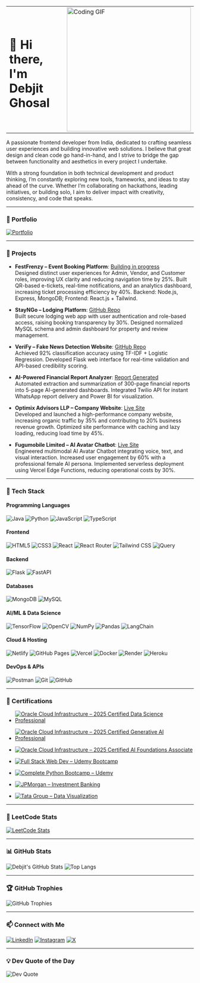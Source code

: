 <!-- 👋 Hi there, I'm Debjit Ghosal -->

<table>
  <tr>
    <td>
      <h1>👋 Hi there, I'm Debjit Ghosal</h1>
    </td>
    <td>
      <img src="https://media.giphy.com/media/qgQUggAC3Pfv687qPC/giphy.gif" width="333" alt="Coding GIF">
    </td>
  </tr>
</table>

A passionate frontend developer from India, dedicated to crafting seamless user experiences and building innovative web solutions. I believe that great design and clean code go hand-in-hand, and I strive to bridge the gap between functionality and aesthetics in every project I undertake.

With a strong foundation in both technical development and product thinking, I’m constantly exploring new tools, frameworks, and ideas to stay ahead of the curve. Whether I’m collaborating on hackathons, leading initiatives, or building solo, I aim to deliver impact with creativity, consistency, and code that speaks.

---

### 🔗 Portfolio

[![Portfolio](https://img.shields.io/badge/Portfolio-%F0%9F%93%8C-blue?style=for-the-badge)](https://portfolionew-eosin.vercel.app/)

---

### 🧠 Projects

- **FestFrenzy – Event Booking Platform**: [Building in progress](https://example-live-demo.com)   
  Designed distinct user experiences for Admin, Vendor, and Customer roles, improving UX clarity and reducing navigation time by 25%. Built QR-based e-tickets, real-time notifications, and an analytics dashboard, increasing ticket processing efficiency by 40%. Backend: Node.js, Express, MongoDB; Frontend: React.js + Tailwind.

- **StayNGo – Lodging Platform**: [GitHub Repo](https://github.com/debjitghosal/StayNGo)  
  Built secure lodging web app with user authentication and role-based access, raising booking transparency by 30%. Designed normalized MySQL schema and admin dashboard for property and review management.

- **VeriFy – Fake News Detection Website**: [GitHub Repo](https://github.com/debjitghosal/Fake_News_Detector)  
  Achieved 92% classification accuracy using TF-IDF + Logistic Regression. Developed Flask web interface for real-time validation and API-based credibility scoring.

- **AI-Powered Financial Report Analyzer**: [Report Generated](https://drive.google.com/file/d/1Fa8-eeLM0a6syK1Cd0lQKb-8D3uDExOy/view?usp=drive_link)  
  Automated extraction and summarization of 300-page financial reports into 5-page AI-generated dashboards. Integrated Twilio API for instant WhatsApp report delivery and Power BI for visualization.

- **Optimix Advisors LLP – Company Website**: [Live Site](http://optimixadvisors.com/)  
  Developed and launched a high-performance company website, increasing organic traffic by 35% and contributing to 20% business revenue growth. Optimized site performance with caching and lazy loading, reducing load time by 45%.

- **Fugumobile Limited – AI Avatar Chatbot**: [Live Site](https://www.fugumobile.com/)  
  Engineered multimodal AI Avatar Chatbot integrating voice, text, and visual interaction. Increased user engagement by 60% with a professional female AI persona. Implemented serverless deployment using Vercel Edge Functions, reducing operational costs by 30%.

---

### 🧰 Tech Stack

#### Programming Languages  
![Java](https://img.shields.io/badge/Java-ED8B00?style=for-the-badge&logo=java&logoColor=white)
![Python](https://img.shields.io/badge/Python-3776AB?style=for-the-badge&logo=python&logoColor=white)
![JavaScript](https://img.shields.io/badge/JavaScript-F7DF1E?style=for-the-badge&logo=javascript&logoColor=black)
![TypeScript](https://img.shields.io/badge/TypeScript-007ACC?style=for-the-badge&logo=typescript&logoColor=white)

#### Frontend  
![HTML5](https://img.shields.io/badge/HTML5-E34F26?style=for-the-badge&logo=html5&logoColor=white)
![CSS3](https://img.shields.io/badge/CSS3-1572B6?style=for-the-badge&logo=css3&logoColor=white)
![React](https://img.shields.io/badge/React-20232A?style=for-the-badge&logo=react&logoColor=61DAFB)
![React Router](https://img.shields.io/badge/React_Router-CA4245?style=for-the-badge&logo=react-router&logoColor=white)
![Tailwind CSS](https://img.shields.io/badge/Tailwind_CSS-38B2AC?style=for-the-badge&logo=tailwind-css&logoColor=white)
![jQuery](https://img.shields.io/badge/jQuery-0769AD?style=for-the-badge&logo=jquery&logoColor=white)

#### Backend  
![Flask](https://img.shields.io/badge/Flask-000000?style=for-the-badge&logo=flask&logoColor=white)
![FastAPI](https://img.shields.io/badge/FastAPI-009688?style=for-the-badge&logo=fastapi&logoColor=white)

#### Databases  
![MongoDB](https://img.shields.io/badge/MongoDB-4EA94B?style=for-the-badge&logo=mongodb&logoColor=white)
![MySQL](https://img.shields.io/badge/MySQL-005C84?style=for-the-badge&logo=mysql&logoColor=white)

#### AI/ML & Data Science  
![TensorFlow](https://img.shields.io/badge/TensorFlow-FF6F00?style=for-the-badge&logo=tensorflow&logoColor=white)
![OpenCV](https://img.shields.io/badge/OpenCV-5C3EE8?style=for-the-badge&logo=opencv&logoColor=white)
![NumPy](https://img.shields.io/badge/NumPy-013243?style=for-the-badge&logo=numpy&logoColor=white)
![Pandas](https://img.shields.io/badge/Pandas-150458?style=for-the-badge&logo=pandas&logoColor=white)
![LangChain](https://img.shields.io/badge/LangChain-2e2e2e?style=for-the-badge)

#### Cloud & Hosting  
![Netlify](https://img.shields.io/badge/Netlify-00C7B7?style=for-the-badge&logo=netlify&logoColor=white)
![GitHub Pages](https://img.shields.io/badge/GitHub_Pages-222222?style=for-the-badge&logo=github&logoColor=white)
![Vercel](https://img.shields.io/badge/Vercel-000000?style=for-the-badge&logo=vercel&logoColor=white)
![Docker](https://img.shields.io/badge/Docker-2496ED?style=for-the-badge&logo=docker&logoColor=white)
![Render](https://img.shields.io/badge/Render-FF3E00?style=for-the-badge&logo=render&logoColor=white)
![Heroku](https://img.shields.io/badge/Heroku-430098?style=for-the-badge&logo=heroku&logoColor=white)

#### DevOps & APIs  
![Postman](https://img.shields.io/badge/Postman-FF6C37?style=for-the-badge&logo=postman&logoColor=white)
![Git](https://img.shields.io/badge/Git-F05032?style=for-the-badge&logo=git&logoColor=white)
![GitHub](https://img.shields.io/badge/GitHub-181717?style=for-the-badge&logo=github)

---

### 📜 Certifications

- [![Oracle Cloud Infrastructure – 2025 Certified Data Science Professional](https://img.shields.io/badge/Oracle_Cloud-Data_Science_Pro-FF0000?style=for-the-badge&logo=oracle&logoColor=white)](https://catalog-education.oracle.com/ords/certview/sharebadge?id=24EA53BE5C3E481BC4E1D3F7335FE64ECD58E456513870E73F0E2983977C9CDC)

- [![Oracle Cloud Infrastructure – 2025 Certified Generative AI Professional](https://img.shields.io/badge/Oracle_Cloud-Generative_AI_Pro-FF0000?style=for-the-badge&logo=oracle&logoColor=white)](https://catalog-education.oracle.com/ords/certview/sharebadge?id=8762FCBD2370F5701E4FC4DB75BE6EF07672B99FF72742BBD70B453C0092422F)

- [![Oracle Cloud Infrastructure – 2025 Certified AI Foundations Associate](https://img.shields.io/badge/Oracle_Cloud-AI_Foundations-FF0000?style=for-the-badge&logo=oracle&logoColor=white)](https://catalog-education.oracle.com/ords/certview/sharebadge?id=697CEE996CFB7EAF668C098C194F53C461B1568C6FE16E678E61EF3B0BCD1CD8)

- [![Full Stack Web Dev – Udemy Bootcamp](https://img.shields.io/badge/Udemy-Full--Stack--Bootcamp-02b875?style=for-the-badge&logo=udemy&logoColor=white)](https://www.udemy.com/certificate/UC-d63e68af-e337-4aa0-bc94-4dd0c2cee941/)

- [![Complete Python Bootcamp – Udemy](https://img.shields.io/badge/Udemy-Python_Bootcamp-02b875?style=for-the-badge&logo=udemy&logoColor=white)](https://www.udemy.com/certificate/UC-7ed9f0bc-20a0-4f27-bd41-f62f68e29102/)

- [![JPMorgan – Investment Banking](https://img.shields.io/badge/JP%20Morgan-Investment_Banking-003087?style=for-the-badge&logo=jpmorgan&logoColor=white)](https://forage-uploads-prod.s3.amazonaws.com/completion-certificates/ZtgA28qyexifyEdHE/YD2kY95RQxQtXxFTS_ZtgA28qyexifyEdHE_ZQvae2SSp8YEh7mRM_1743927797748_completion_certificate.pdf)

- [![Tata Group – Data Visualization](https://img.shields.io/badge/Tata-Data_Visualization-1c75bc?style=for-the-badge&logo=tata&logoColor=white)](https://forage-uploads-prod.s3.amazonaws.com/completion-certificates/ifobHAoMjQs9s6bKS/MyXvBcppsW2FkNYCX_ifobHAoMjQs9s6bKS_ZQvae2SSp8YEh7mRM_1743918996940_completion_certificate.pdf)

---

### 🧩 LeetCode Stats

[![LeetCode Stats](https://leetcard.jacoblin.cool/debjitghosal?theme=forest&font=Timmana&ext=heatmap)](https://leetcode.com/debjitghosal)

---
### 📊 GitHub Stats

![Debjit's GitHub Stats](https://github-readme-stats.vercel.app/api?username=debjitghosal&show_icons=true&theme=radical)
![Top Langs](https://github-readme-stats.vercel.app/api/top-langs/?username=debjitghosal&layout=compact&theme=radical)

---

### 🏆 GitHub Trophies

![GitHub Trophies](https://github-profile-trophy.vercel.app/?username=debjitghosal&theme=onedark)

---

### 📫 Connect with Me

[![LinkedIn](https://img.shields.io/badge/LinkedIn-%230077B5.svg?style=for-the-badge&logo=linkedin&logoColor=white)](https://www.linkedin.com/in/debjitghosal/)
[![Instagram](https://img.shields.io/badge/Instagram-%23E4405F.svg?style=for-the-badge&logo=instagram&logoColor=white)](https://instagram.com/debjit.ghosal)
[![X](https://img.shields.io/badge/X-%231DA1F2.svg?style=for-the-badge&logo=x&logoColor=white)](https://x.com/debjit_ghosal1)

---

### 💡 Dev Quote of the Day

![Dev Quote](https://quotes-github-readme.vercel.app/api?type=horizontal&theme=dark)

